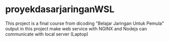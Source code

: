 # proyekdasarjaringanWSL
This project is a final course from dicoding "Belajar Jaringan Untuk Pemula" output in this project make web service with NGINX and Nodejs can communicate with local server (Laptop)
